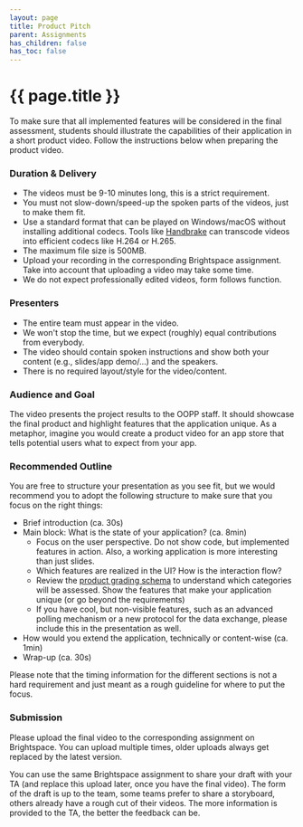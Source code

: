 ```yaml
---
layout: page
title: Product Pitch
parent: Assignments
has_children: false
has_toc: false
---
```


# {{ page.title }}

To make sure that all implemented features will be considered in the final assessment, students should illustrate the capabilities of their application in a short product video.
Follow the instructions below when preparing the product video.


### Duration & Delivery

- The videos must be 9-10 minutes long, this is a strict requirement.
- You must not slow-down/speed-up the spoken parts of the videos, just to make them fit.
- Use a standard format that can be played on Windows/macOS without installing additional codecs. Tools like [Handbrake](https://handbrake.fr/) can transcode videos into efficient codecs like H.264 or H.265.
- The maximum file size is 500MB.
- Upload your recording in the corresponding Brightspace assignment. Take into account that uploading a video may take some time.
- We do not expect professionally edited videos, form follows function.


### Presenters

- The entire team must appear in the video.
- We won't stop the time, but we expect (roughly) equal contributions from everybody.
- The video should contain spoken instructions and show both your content (e.g., slides/app demo/...) and the speakers.
- There is no required layout/style for the video/content.


### Audience and Goal

The video presents the project results to the OOPP staff.
It should showcase the final product and highlight features that the application unique.
As a metaphor, imagine you would create a product video for an app store that tells potential users what to expect from your app.


### Recommended Outline

You are free to structure your presentation as you see fit, but we would recommend you to adopt the following structure to make sure that you focus on the right things:

- Brief introduction (ca. 30s)
- Main block: What is the state of your application? (ca. 8min)
    - Focus on the user perspective. Do not show code, but implemented features in action. Also, a working application is more interesting than just slides.
    - Which features are realized in the UI? How is the interaction flow?
    - Review the [product grading schema]({{site.baseurl}}/grading/product-rubric) to understand which categories will be assessed. Show the features that make your application unique (or go beyond the requirements)
    - If you have cool, but non-visible features, such as an advanced polling mechanism or a new protocol for the data exchange, please include this in the presentation as well.
- How would you extend the application, technically or content-wise (ca. 1min)
- Wrap-up (ca. 30s)

Please note that the timing information for the different sections is not a hard requirement and just meant as a rough guideline for where to put the focus.

### Submission

Please upload the final video to the corresponding assignment on Brightspace.
You can upload multiple times, older uploads always get replaced by the latest version.

You can use the same Brightspace assignment to share your draft with your TA (and replace this upload later, once you have the final video).
The form of the draft is up to the team, some teams prefer to share a storyboard, others already have a rough cut of their videos.
The more information is provided to the TA, the better the feedback can be.



